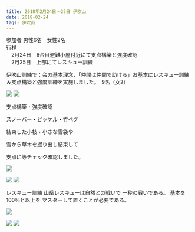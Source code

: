 ```yaml
---
title: 2018年2月24日～25日 伊吹山
date: 2018-02-24 
tags: 伊吹山
---
```


参加者 男性6名　女性2名  
行程  
　2月24日　6合目避難小屋付近にて支点構築と強度確認  
　2月25日　上部にてレスキュー訓練  

伊吹山訓練で：会の基本理念、「仲間は仲間で助ける」お基本にレスキュー訓練＆支点構築と強度訓練を実施しました。　9名（女2）

![](/2018/02/24/20180224/20180224_1.jpg)
![](/2018/02/24/20180224/20180224_2.jpg)


支点構築・強度確認

スノーバー・ピッケル・竹ペグ

結束した小枝・小さな雪袋や

雪から草木を掘り出し結束して

支点に等チェック確認しました。

![](/2018/02/24/20180224/20180224_3.jpg)

![](/2018/02/24/20180224/20180224_4.jpg)
![](/2018/02/24/20180224/20180224_5.jpg)


レスキュー訓練
山岳レスキューは自然との戦いで
一秒の戦いである。
基本を100％と以上を
マスターして置くことが必要である。

![](/2018/02/24/20180224/20180224_6.jpg)

![](/2018/02/24/20180224/20180224_7_3.jpg)
![](/2018/02/24/20180224/20180224_8.jpg)

